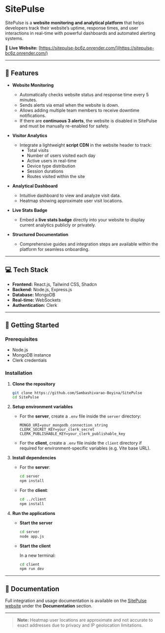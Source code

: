 
# SitePulse

SitePulse is a **website monitoring and analytical platform** that helps developers track their website’s uptime, response times, and user interactions in real-time with powerful dashboards and automated alerting systems.

🔗 **Live Website:** [https://sitepulse-bc6z.onrender.com/](https://sitepulse-bc6z.onrender.com/)

---

## 🚀 Features

- **Website Monitoring**
  - Automatically checks website status and response time every 5 minutes.
  - Sends alerts via email when the website is down.
  - Allows adding multiple team members to receive downtime notifications.
  - If there are **continuous 3 alerts**, the website is disabled in SitePulse and must be manually re-enabled for safety.

- **Visitor Analytics**
  - Integrate a lightweight **script CDN** in the website header to track:
    - Total visits
    - Number of users visited each day
    - Active users in real-time
    - Device type distribution
    - Session durations
    - Routes visited within the site

- **Analytical Dashboard**
  - Intuitive dashboard to view and analyze visit data.
  - Heatmap showing approximate user visit locations.

- **Live Stats Badge**
  - Embed a **live stats badge** directly into your website to display current analytics publicly or privately.

- **Structured Documentation**
  - Comprehensive guides and integration steps are available within the platform for seamless onboarding.

---

## 💻 Tech Stack

- **Frontend:** React.js, Tailwind CSS, Shadcn
- **Backend:** Node.js, Express.js
- **Database:** MongoDB
- **Real-time:** WebSockets
- **Authentication:** Clerk

---

## 📝 Getting Started

### Prerequisites

- Node.js
- MongoDB instance
- Clerk credentials

### Installation

1. **Clone the repository**

   ```bash
   git clone https://github.com/Sambashivarao-Boyina/SitePulse
   cd SitePulse


2. **Setup environment variables**

   * For the **server**, create a `.env` file inside the `server` directory:

     ```env
     MONGO_URI=your_mongodb_connection_string
     CLERK_SECRET_KEY=your_clerk_secret
     CLERK_PUBLISHABLE_KEY=your_clerk_publishable_key
     ```

   * For the **client**, create a `.env` file inside the `client` directory if required for environment-specific variables (e.g. Vite base URL).

3. **Install dependencies**

   * For the **server**:

     ```bash
     cd server
     npm install
     ```

   * For the **client**:

     ```bash
     cd ../client
     npm install
     ```

4. **Run the applications**

   * **Start the server**

     ```bash
     cd server
     node app.js
     ```

   * **Start the client**

     In a new terminal:

     ```bash
     cd client
     npm run dev
     ```

---

## 📄 Documentation

Full integration and usage documentation is available on the [SitePulse website](https://sitepulse-bc6z.onrender.com/docs) under the **Documentation** section.

---

> **Note:** Heatmap user locations are approximate and not accurate to exact addresses due to privacy and IP geolocation limitations.

